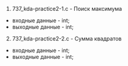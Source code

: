 1. 737_kda-practice2-1.c - Поиск максимума

- входные данные - int;
- выходные данные - int;

2. 737_kda-practice2-2.c - Cумма квадратов
- входные данные - int;
- выходные данные - int;